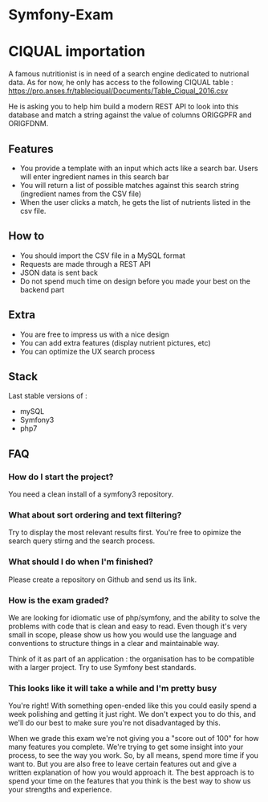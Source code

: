 # Symfony-Exam

CIQUAL importation
====

A famous nutritionist is in need of a search engine dedicated to nutrional data.
As for now, he only has access to the following CIQUAL table : https://pro.anses.fr/tableciqual/Documents/Table_Ciqual_2016.csv

He is asking you to help him build a modern REST API to look into this database and match a string against the value of columns ORIGGPFR
 and ORIGFDNM.

Features
----

- You provide a template with an input which acts like a search bar. Users will enter ingredient names in this search bar
- You will return a list of possible matches against this search string (ingredient names from the CSV file)
- When the user clicks a match, he gets the list of nutrients listed in the csv file.

How to
----

- You should import the CSV file in a MySQL format
- Requests are made through a REST API
- JSON data is sent back
- Do not spend much time on design before you made your best on the backend part


Extra
----

- You are free to impress us with a nice design
- You can add extra features (display nutrient pictures, etc)
- You can optimize the UX search process

Stack
----

Last stable versions of :
- mySQL
- Symfony3
- php7

FAQ
----

### How do I start the project?

You need a clean install of a symfony3 repository.

### What about sort ordering and text filtering?

Try to display the most relevant results first. You're free to opimize the search query stirng and the search process.

### What should I do when I'm finished?

Please create a repository on Github and send us its link.

### How is the exam graded?

We are looking for idiomatic use of php/symfony, and the ability to solve the problems with code that is clean and easy to read. Even though it's very small in scope, please show us how you would use the language and conventions to structure things in a clear and maintainable way.

Think of it as part of an application : the organisation has to be compatible with a larger project. Try to use Symfony best standards.

### This looks like it will take a while and I'm pretty busy

You're right! With something open-ended like this you could easily spend a week polishing and getting it just right. We don't expect you to do this, and we'll do our best to make sure you're not disadvantaged by this.

When we grade this exam we're not giving you a "score out of 100" for how many features you complete. We're trying to get some insight into your process, to see the way you work. So, by all means, spend more time if you want to. But you are also free to leave certain features out and give a written explanation of how you would approach it. The best approach is to spend your time on the features that you think is the best way to show us your strengths and experience.
